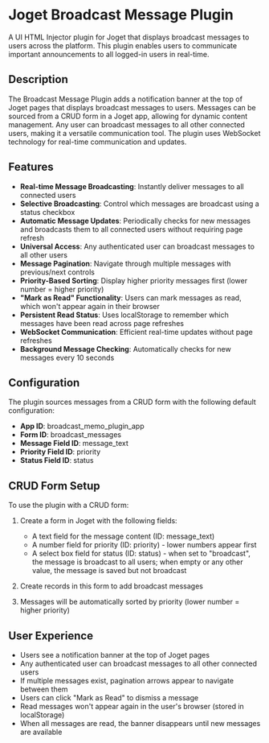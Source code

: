 # Joget Broadcast Message Plugin

A UI HTML Injector plugin for Joget that displays broadcast messages to users across the platform. This plugin enables users to communicate important announcements to all logged-in users in real-time.

## Description

The Broadcast Message Plugin adds a notification banner at the top of Joget pages that displays broadcast messages to users. Messages can be sourced from a CRUD form in a Joget app, allowing for dynamic content management. Any user can broadcast messages to all other connected users, making it a versatile communication tool. The plugin uses WebSocket technology for real-time communication and updates.

## Features

- **Real-time Message Broadcasting**: Instantly deliver messages to all connected users
- **Selective Broadcasting**: Control which messages are broadcast using a status checkbox
- **Automatic Message Updates**: Periodically checks for new messages and broadcasts them to all connected users without requiring page refresh
- **Universal Access**: Any authenticated user can broadcast messages to all other users
- **Message Pagination**: Navigate through multiple messages with previous/next controls
- **Priority-Based Sorting**: Display higher priority messages first (lower number = higher priority)
- **"Mark as Read" Functionality**: Users can mark messages as read, which won't appear again in their browser
- **Persistent Read Status**: Uses localStorage to remember which messages have been read across page refreshes
- **WebSocket Communication**: Efficient real-time updates without page refreshes
- **Background Message Checking**: Automatically checks for new messages every 10 seconds

## Configuration

The plugin sources messages from a CRUD form with the following default configuration:

- **App ID**: broadcast_memo_plugin_app
- **Form ID**: broadcast_messages
- **Message Field ID**: message_text
- **Priority Field ID**: priority
- **Status Field ID**: status

## CRUD Form Setup

To use the plugin with a CRUD form:

1. Create a form in Joget with the following fields:
   - A text field for the message content (ID: message_text)
   - A number field for priority (ID: priority) - lower numbers appear first
   - A select box field for status (ID: status) - when set to "broadcast", the message is broadcast to all users; when empty or any other value, the message is saved but not broadcast

2. Create records in this form to add broadcast messages

3. Messages will be automatically sorted by priority (lower number = higher priority)

## User Experience

- Users see a notification banner at the top of Joget pages
- Any authenticated user can broadcast messages to all other connected users
- If multiple messages exist, pagination arrows appear to navigate between them
- Users can click "Mark as Read" to dismiss a message
- Read messages won't appear again in the user's browser (stored in localStorage)
- When all messages are read, the banner disappears until new messages are available